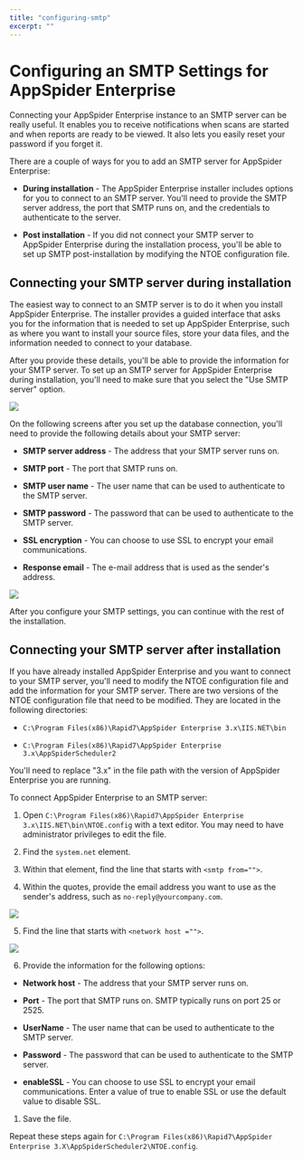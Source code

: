 ```yaml
---
title: "configuring-smtp"
excerpt: ""
---
```

# Configuring an SMTP Settings for AppSpider Enterprise

Connecting your AppSpider Enterprise instance to an SMTP server can be really useful. It enables you to receive notifications when scans are started and when reports are ready to be viewed. It also lets you easily reset your password if you forget it.

There are a couple of ways for you to add an SMTP server for AppSpider Enterprise:

- **During installation** - The AppSpider Enterprise installer includes options for you to connect to an SMTP server. You'll need to provide the SMTP server address, the port that SMTP runs on, and the credentials to authenticate to the server. 
 
- **Post installation** - If you did not connect your SMTP server to AppSpider Enterprise during the installation process, you'll be able to set up SMTP post-installation by modifying the NTOE configuration file. 
 

## Connecting your SMTP server during installation

The easiest way to connect to an SMTP server is to do it when you install AppSpider Enterprise. The installer provides a guided interface that asks you for the information that is needed to set up AppSpider Enterprise, such as where you want to install your source files, store your data files, and the information needed to connect to your database.

After you provide these details, you'll be able to provide the information for your SMTP server. To set up an SMTP server for AppSpider Enterprise during installation, you'll need to make sure that you select the "Use SMTP server" option.

![](https://help.rapid7.com/appspider/content/resources/images/installation-enterprise/ase-smtp-options.jpg)

On the following screens after you set up the database connection, you'll need to provide the following details about your SMTP server:

- **SMTP server address** - The address that your SMTP server runs on. 
 
- **SMTP port** - The port that SMTP runs on. 
 
- **SMTP user name** - The user name that can be used to authenticate to the SMTP server.

- **SMTP password** - The password that can be used to authenticate to the SMTP server.

- **SSL encryption** - You can choose to use SSL to encrypt your email communications. 
 
- **Response email** - The e-mail address that is used as the sender's address. 
 

![](https://help.rapid7.com/appspider/content/resources/images/installation-enterprise/ase-smtp-configuration.jpg)

After you configure your SMTP settings, you can continue with the rest of the installation.

## Connecting your SMTP server after installation

If you have already installed AppSpider Enterprise and you want to connect to your SMTP server, you'll need to modify the NTOE configuration file and add the information for your SMTP server. There are two versions of the NTOE configuration file that need to be modified. They are located in the following directories:

- `C:\Program Files(x86)\Rapid7\AppSpider Enterprise 3.x\IIS.NET\bin`

- `C:\Program Files(x86)\Rapid7\AppSpider Enterprise 3.x\AppSpiderScheduler2`

You'll need to replace "3.x" in the file path with the version of AppSpider Enterprise you are running.

To connect AppSpider Enterprise to an SMTP server:

1. Open `C:\Program Files(x86)\Rapid7\AppSpider Enterprise 3.x\IIS.NET\bin\NTOE.config` with a text editor. You may need to have administrator privileges to edit the file. 
 
2. Find the `system.net` element. 
 
3. Within that element, find the line that starts with `<smtp from="">`.

4. Within the quotes, provide the email address you want to use as the sender's address, such as `no-reply@yourcompany.com`.   
   
  ![](https://help.rapid7.com/appspider/content/resources/images/installation-enterprise/smtp-from.jpg)  
  
5. Find the line that starts with `<network host ="">`.  
  
  ![](https://help.rapid7.com/appspider/content/resources/images/installation-enterprise/smtp-options.jpg)

6. Provide the information for the following options:

- **Network host** - The address that your SMTP server runs on. 
 
- **Port** - The port that SMTP runs on. SMTP typically runs on port 25 or 2525.

- **UserName** - The user name that can be used to authenticate to the SMTP server.

- **Password** - The password that can be used to authenticate to the SMTP server.

- **enableSSL** - You can choose to use SSL to encrypt your email communications. Enter a value of true to enable SSL or use the default value to disable SSL. 
 

1. Save the file.

Repeat these steps again for `C:\Program Files(x86)\Rapid7\AppSpider Enterprise 3.X\AppSpiderScheduler2\NTOE.config`.